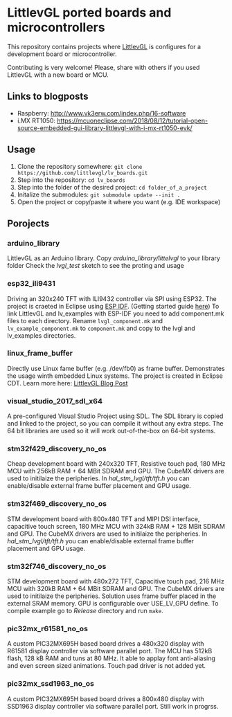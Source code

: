 # LittlevGL ported boards and microcontrollers

This repository contains projects where [LittlevGL](https://littlevgl.com) is configures for a development board or microcontroller. 

Contributing is very welcome! Please, share with others if you used LittlevGL with a new board or MCU.

## Links to blogposts
- Raspberry: http://www.vk3erw.com/index.php/16-software
- i.MX RT1050: https://mcuoneclipse.com/2018/08/12/tutorial-open-source-embedded-gui-library-littlevgl-with-i-mx-rt1050-evk/

## Usage
1. Clone the repository somewhere: `git clone https://github.com/littlevgl/lv_boards.git`
2. Step into the repository: `cd lv_boards`
3. Step into the folder of the desired project: `cd folder_of_a_project` 
3. Initalize the submodules: `git submodule update --init .`
4. Open the project or copy/paste it where you want (e.g. IDE workspace)

## Porojects

### arduino_library
LittlevGL as an Arduino library. 
Copy *arduino_library/littelvgl* to your library folder
Check the *lvgl_test* sketch to see the proting and usage

### esp32_ili9431
Driving an 320x240 TFT with ILI9432 controller via SPI using ESP32. The project is craeted in Eclipse using [ESP IDF](https://esp-idf.readthedocs.io/en/latest/). (Getting started guide [here](https://esp-idf.readthedocs.io/en/v1.0/eclipse-setup.html)) To link LittlevGL and lv_examples with ESP-IDF you need to add component.mk files to each directory. Rename `lvgl_component.mk` and `lv_example_component.mk` to `component.mk` and copy to the lvgl and lv_examples directories.  

### linux_frame_buffer
Directly use Linux fame buffer (e.g. /dev/fb0) as frame buffer. Demonstrates the usage winth embedded Linux systems. The project is created in Eclipse CDT. Learn more here: [LittlevGL Blog Post](https://littlevgl.com/blog/23/embedded-gui-using-linux-frame-buffer-device-with-littlevgl)

### visual_studio_2017_sdl_x64
A pre-configured Visual Studio Project using SDL. The SDL library is copied and linked to the project, so you can compile it without any extra steps. The 64 bit libraries are used so it will work out-of-the-box on 64-bit systems.

### stm32f429_discovery_no_os
Cheap development board with 240x320 TFT, Resistive touch pad, 180 MHz MCU with 256kB RAM + 64 MBit SDRAM and GPU.
The CubeMX drivers are used to initilaize the peripheries. In *hal_stm_lvgl/tft/tft.h* you can enable/disable external frame buffer placement and GPU usage.

### stm32f469_discovery_no_os
STM development board with 800x480 TFT and MIPI DSI interface, capacitive touch screen, 180 MHz MCU with 324kB RAM + 128 MBit SDRAM and GPU.
The CubeMX drivers are used to initilaize the peripheries. In *hal_stm_lvgl/tft/tft.h* you can enable/disable external frame buffer placement and GPU usage.

### stm32f746_discovery_no_os
STM development board with 480x272 TFT, Capacitive touch pad, 216 MHz MCU with 320kB RAM + 64 MBit SDRAM and GPU.
The CubeMX drivers are used to initilaize the peripheries. Solution uses frame buffer placed in the external SRAM memory. GPU is configurable over USE_LV_GPU define.
To compile example go to *Release* directory and run `make`.

### pic32mx_r61581_no_os
A custom PIC32MX695H based board drives a 480x320 display with R61581 display controller via software parallel port.
The MCU has 512kB flash, 128 kB RAM and tuns at 80 MHz. It able to applay font anti-aliasing and even screen sized animations. 
Touch pad driver is not added yet.

### pic32mx_ssd1963_no_os
A custom PIC32MX695H based board drives a 800x480 display with SSD1963 display controller via software parallel port.
Still work in progrss.



